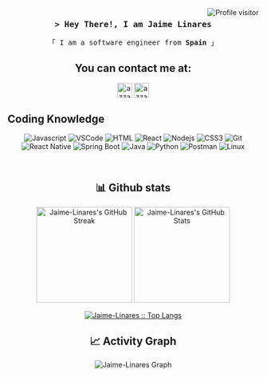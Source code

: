<a href="https://komarev.com/ghpvc/?username=Jaime-Linares">
  <img align="right" src="https://komarev.com/ghpvc/?username=Jaime-Linares&label=Profile_visitors&color=red&style=flat" alt="Profile visitor" />
</a>

<!-- Intro  -->
<h3 align="center">
        <samp>&gt; Hey There!, I am Jaime Linares</samp>
</h3>


<p align="center"> 
  <samp>
    「 I am a software engineer from <b>Spain</b> 」
    <br>
  </samp>
</p>

<!-- Contact Section -->
<h2 align="center">You can contact me at:</h2>
    <p align="center">
      <a href="https://linkedin.com/in/jaime-linares-barrera" target="blank"><img align="center"
         src="https://img.shields.io/badge/linkedin-%231DA1F2.svg?style=for-the-badge&logo=linkedin&logoColor=white"
         alt="azzar" height="30"/></a>
      <a href="https://mailto:jaimelinaresbarrera@gmail.com" target="blank"><img align="center"
         src="https://img.shields.io/badge/gmail-EA4335.svg?style=for-the-badge&logo=gmail&logoColor=white"
         alt="azzar" height="30"/></a>
      <br>
    </p>

## Coding Knowledge
<div align ="center">
  
  ![Javascript](https://img.shields.io/badge/Javascript-F0DB4F?style=for-the-badge&labelColor=black&logo=javascript&logoColor=F0DB4F)
  ![VSCode](https://img.shields.io/badge/Visual_Studio-0078d7?style=for-the-badge&logo=visual%20studio&logoColor=white)
  ![HTML](https://img.shields.io/badge/HTML5-E34F26?style=for-the-badge&logo=html5&logoColor=white)
  ![React](https://img.shields.io/badge/-React-61DBFB?style=for-the-badge&labelColor=black&logo=react&logoColor=61DBFB)
  ![Nodejs](https://img.shields.io/badge/Nodejs-3C873A?style=for-the-badge&labelColor=black&logo=node.js&logoColor=3C873A)
  ![CSS3](https://img.shields.io/badge/CSS3-1572B6?style=for-the-badge&logo=css3&logoColor=white)
  ![Git](https://img.shields.io/badge/Git-F05032?style=for-the-badge&logo=git&logoColor=white)
  ![React Native](https://img.shields.io/badge/React_Native-20232A?style=for-the-badge&logo=react&logoColor=61DAFB)
  ![Spring Boot](https://img.shields.io/badge/Spring_Boot-3C873A?style=for-the-badge&labelColor=black&logo=springBoot&logoColor=3C873A) 
  ![Java](https://img.shields.io/badge/Java-%23004027?style=for-the-badge&logo=jameson&logoColor=orange&labelColor=black&color=blue)
  ![Python](https://img.shields.io/badge/Pyhton-%233776AB?style=for-the-badge&logo=python&logoColor=white)
  ![Postman](https://img.shields.io/badge/Postman-%23FF6C37?style=for-the-badge&logo=postman&labelColor=black)
  ![Linux](https://img.shields.io/badge/Linux-%23FCC624?style=for-the-badge&logo=linux&labelColor=black&color=blue)
  
</div>

<br/>


<!-- Stats Section -->

  <div>
    <h2 align="center"> 📊 Github stats </h2>
        <div align="center">
          <a href="https://git.io/streak-stats"><img alt="Jaime-Linares's GitHub Streak" src="https://github-readme-streak-stats.herokuapp.com/?user=Jaime-Linares&theme=dark" height="192px"/></a>
          <a href="https://github.com/anuraghazra/github-readme-stats"><img alt="Jaime-Linares's GitHub Stats" src="https://denvercoder1-github-readme-stats.vercel.app/api/?username=Jaime-Linares&show_icons=true&count_private=true&theme=dark&custom_title=Jaime-Linares's+GitHub+Stats" height="192px"/></a>
          <br/>
        </div>
        <p align="center">
          <a href="https://github.com/JuanAntonioMorenoMoguel/">
          <img src="https://github-readme-stats.vercel.app/api/top-langs/?username=Jaime-Linares&langs_count=6&theme=nord_bright&layout=compact&hide_border=true" alt="Jaime-Linares :: Top Langs" />
          </a>
       </p>
  </div>    

<h2 align="center"> 📈 Activity Graph </h2>
<div align="center">
  
  ![Jaime-Linares Graph](http://github-profile-summary-cards.vercel.app/api/cards/profile-details?username=Jaime-Linares&theme=nord_bright)
  
</div>

